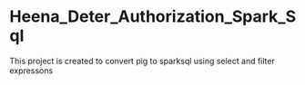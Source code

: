 # Heena_Deter_Authorization_Spark_Sql
This project is created to convert pig to sparksql using select and filter expressons
